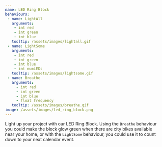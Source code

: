 ```yaml
---
name: LED Ring Block
behaviours:
 - name: LightAll
   arguments:
    - int red
    - int green
    - int blue
   tooltip: /assets/images/lightall.gif
 - name: LightSome
   arguments:
    - int red
    - int green
    - int blue
    - int numLEDs
   tooltip: /assets/images/lightsome.gif
 - name: Breathe
   arguments:
     - int red
     - int green
     - int blue
     - float frequency
   tooltip: /assets/images/breathe.gif
image: /assets/images/led_ring_block.png
---
```

Light up your project with our LED Ring Block. Using the `Breathe` behaviour you could make the block glow green when there are city bikes available near your home, or with the `LightSome` behaviour, you could use it to count down to your next calendar event.
